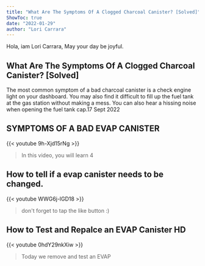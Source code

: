 ```yaml
---
title: "What Are The Symptoms Of A Clogged Charcoal Canister? [Solved]"
ShowToc: true 
date: "2022-01-29"
author: "Lori Carrara" 
---
```


Hola, iam Lori Carrara, May your day be joyful.
## What Are The Symptoms Of A Clogged Charcoal Canister? [Solved]
The most common symptom of a bad charcoal canister is a check engine light on your dashboard. You may also find it difficult to fill up the fuel tank at the gas station without making a mess. You can also hear a hissing noise when opening the fuel tank cap.17 Sept 2022

## SYMPTOMS OF A BAD EVAP CANISTER
{{< youtube 9h-Xjd15rNg >}}
>In this video, you will learn 4 

## How to tell if a evap canister needs to be changed.
{{< youtube WWG6j-lGD18 >}}
>don't forget to tap the like button :)

## How to Test and Repalce an EVAP Canister HD
{{< youtube 0hdY29nkXiw >}}
>Today we remove and test an EVAP 

